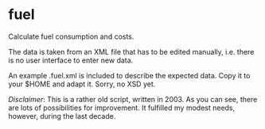 # fuel

Calculate fuel consumption and costs.

The data is taken from an XML file that has to be edited manually,
i.e. there is no user interface to enter new data.

An example .fuel.xml is included to describe the expected data.
Copy it to your $HOME and adapt it. Sorry, no XSD yet.

*Disclaimer*: This is a rather old script, written in 2003.
As you can see, there are lots of possibilities for improvement.
It fulfilled my modest needs, however, during the last decade.
